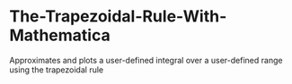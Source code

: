 # The-Trapezoidal-Rule-With-Mathematica
Approximates and plots a user-defined integral over a user-defined range using the trapezoidal rule

